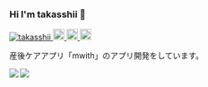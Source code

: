 ### Hi I'm takasshii 👋

<p align="left"> 
  <a href="https://github.com/takasshii/takasshii/">
    <img src="https://komarev.com/ghpvc/?username=takasshii" alt="takasshii" />
  </a>
  <a href="http://twitter.com/takashiho_2">
    <img height="20" src="https://img.shields.io/twitter/follow/takashiho_2?label=Twitter&logo=twitter&style=flat" />
  </a>
  <a href="https://github.com/takasshii">
    <img height="20" src="https://img.shields.io/github/followers/takasshii?label=follow&logo=github&style=flat" />
  </a>
  <a href="http://qiita.com/takasshii">
    <img height="20" src="https://qiita-badge.apiapi.app/s/takasshii/posts.svg" />
  </a>
</p>

産後ケアアプリ「mwith」のアプリ開発をしています。

<a href="https://github.com/takasshii/github-readme-stats">
  <img align="left" src="https://github-readme-stats.vercel.app/api?username=takasshii&count_private=true&show_icons=true" />
</a>
<a href="https://github.com/takasshii/github-readme-stats">
  <img align="left" src="https://github-readme-stats.vercel.app/api/top-langs/?username=takasshii" />
</a>

<!--
**takasshii/takasshii** is a ✨ _special_ ✨ repository because its `README.md` (this file) appears on your GitHub profile.

Here are some ideas to get you started:

- 🔭 I’m currently working on ...
- 🌱 I’m currently learning ...
- 👯 I’m looking to collaborate on ...
- 🤔 I’m looking for help with ...
- 💬 Ask me about ...
- 📫 How to reach me: ...
- 😄 Pronouns: ...
- ⚡ Fun fact: ...
-->
